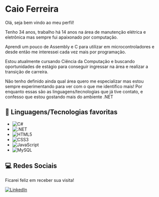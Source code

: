 <!-- ## Hi there 👋 -->

<!--
**caio-7/caio-7** is a ✨ _special_ ✨ repository because its `README.md` (this file) appears on your GitHub profile.

Here are some ideas to get you started:

- 🔭 I’m currently working on ...
- 🌱 I’m currently learning ...
- 👯 I’m looking to collaborate on ...
- 🤔 I’m looking for help with ...
- 💬 Ask me about ...
- 📫 How to reach me: ...
- 😄 Pronouns: ...
- ⚡ Fun fact: ...
-->



# Caio Ferreira

Olá, seja bem vindo ao meu perfil!

Tenho 34 anos, trabalho há 14 anos na área de manutenção elétrica e eletrônica mas sempre fui apaixonado por computação.

Aprendi um pouco de Assembly e C para utilizar em microcontroladores e desde então me interessei cada vez mais por programação.


 Estou atualmente cursando Ciência da Computação e buscando oportunidades de estágio para conseguir ingressar na área e realizar a transição de carreira.

 Não tenho definido ainda qual área quero me especializar mas estou sempre experimentando para ver com o que me identifico mais! Por enquanto essas são as linguagens/tecnologias que já tive contato, e confesso que estou gostando mais do ambiente .NET

## 📖 Linguagens/Tecnologias favoritas
- ![C#](https://img.shields.io/badge/C%23-239120?style=for-the-badge&logo=c-sharp&logoColor=white)
- ![.NET](https://img.shields.io/badge/.NET-5C2D91?style=for-the-badge&logo=.net&logoColor=white)
- ![HTML5](https://img.shields.io/badge/html5-%23E34F26.svg?style=for-the-badge&logo=html5&logoColor=white)
- ![CSS3](https://img.shields.io/badge/css3-%231572B6.svg?style=for-the-badge&logo=css3&logoColor=white)
- ![JavaScript](https://img.shields.io/badge/JavaScript-F7DF1E?style=for-the-badge&logo=javascript&logoColor=black)
- ![MySQL](https://img.shields.io/badge/mysql-4479A1.svg?style=for-the-badge&logo=mysql&logoColor=white)



## 💻 Redes Sociais

Ficarei feliz em receber sua visita!

[![LinkedIn](https://img.shields.io/badge/LinkedIn-0077B5?style=for-the-badge&logo=linkedin&logoColor=white)](https://www.linkedin.com/in/caio-s-ferreira/)



